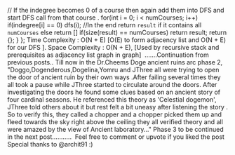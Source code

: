 // If the indegree becomes 0 of a course then again add them into DFS and start DFS call from that course .
for(int i = 0; i < numCourses; i++)
if(indegree[i] == 0) dfs(i);
//In the end return `result` if it contains all `numCourses` else return  []
if(size(result) == numCourses) return result;
return {};
}
};
Time Complexity : O(N + E) [O(E) to form adjacency list and O(N + E) for our DFS ].
Space Complexity : O(N + E), [Used by recursive stack and prerequisites as adjacency list graph in graph]
​
.......Continuation from previous posts..
Till now in the Dr.Cheems Doge ancient ruins arc phase 2, "Doggo,Dogenderous,Dogelina,Yomru and JThree all were trying to open the door of ancient ruin by their own ways .After failing several times they all took a pause while JThree started to circulate around the doors. After investigating the doors he found some clues based on an ancient story of four cardinal seasons. He referenced this theory as 'Celestial dogemon', JThree told others about it but rest felt a bit uneasy after listening the story . So to verify this, they called a chopper and a chopper picked them up and fleed towards the sky right above the ceiling they all verified theory and all were amazed by the view of Ancient laboratory..."
Phase 3 to be continued in the next post...........
​
Feel free to comment or upvote if you liked the post
Special thanks to @archit91 :)